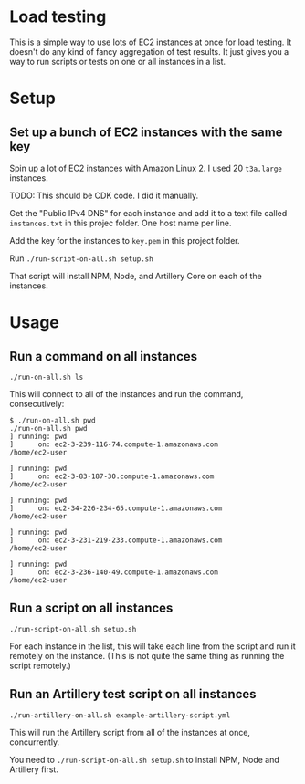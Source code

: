 # Load testing

This is a simple way to use lots of EC2 instances at once for load testing.  It doesn't do any kind of fancy aggregation of test results.  It just gives you a way to run scripts or tests on one or all instances in a list.

# Setup

## Set up a bunch of EC2 instances with the same key

Spin up a lot of EC2 instances with Amazon Linux 2.  I used 20 `t3a.large` instances.

TODO: This should be CDK code.  I did it manually.

Get the "Public IPv4 DNS" for each instance and add it to a text file called `instances.txt` in this projec folder.  One host name per line.

Add the key for the instances to `key.pem` in this project folder.

Run `./run-script-on-all.sh setup.sh`

That script will install NPM, Node, and Artillery Core on each of the instances.

# Usage

## Run a command on all instances

    ./run-on-all.sh ls

This will connect to all of the instances and run the command, consecutively:

    $ ./run-on-all.sh pwd
    ./run-on-all.sh pwd
    ] running: pwd
    ]      on: ec2-3-239-116-74.compute-1.amazonaws.com
    /home/ec2-user

    ] running: pwd
    ]      on: ec2-3-83-187-30.compute-1.amazonaws.com
    /home/ec2-user

    ] running: pwd
    ]      on: ec2-34-226-234-65.compute-1.amazonaws.com
    /home/ec2-user

    ] running: pwd
    ]      on: ec2-3-231-219-233.compute-1.amazonaws.com
    /home/ec2-user

    ] running: pwd
    ]      on: ec2-3-236-140-49.compute-1.amazonaws.com
    /home/ec2-user

## Run a script on all instances

    ./run-script-on-all.sh setup.sh

For each instance in the list, this will take each line from the script and run it remotely on the instance.  (This is not quite the same thing as running the script remotely.)

## Run an Artillery test script on all instances

    ./run-artillery-on-all.sh example-artillery-script.yml

This will run the Artillery script from all of the instances at once, concurrently.

You need to `./run-script-on-all.sh setup.sh` to install NPM, Node and Artillery first.
